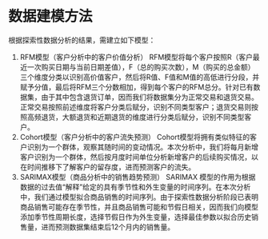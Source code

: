 # 数据建模方法



根据探索性数据分析的结果，需建立如下模型：
1. RFM模型（客户分析中的客户价值分析）
RFM模型将每个客户按照R（客户最近一次购买日期与当前日期差值），F（总的购买次数），M（购买的总金额）三个维度分类以识别高价值客户，然后将R值、F值和M值的高低进行分段，并赋予分值，最后将RFM三个分数相加，得到每个客户的RFM总分。针对已有数据集，由于其中包含退货订单，因而我们将数据集分为正常交易和退货交易。正常交易按照前述维度将客户分类后赋分，识别不同类型客户；退货交易则按照高频退货，大额退货和近期退货的维度进行分类后赋分，识别不同类型客户。
2. Cohort模型（客户分析中的客户流失预测）
Cohort模型将拥有类似特征的客户识别为一个群体，观察其随时间的变动情况。本次分析中，我们将每月新增客户识别为一个群体，然后按月度时间单位分析新增客户的后续购买情况，以在时间推移下了解客户的留存度，进而预测客户的流失。
3. SARIMAX模型（商品分析中的销售趋势预测）
SARIMAX 模型的作用为根据数据的过去值“解释”给定的具有季节性和外生变量的时间序列。在本次分析中，我们通过模型拟合商品销售的时间序列。由于探索性数据分析阶段已表明商品销售可能存在季节性，并且商品销售可能和节假日相关，因而我们向模型添加季节性周期长度，选择节假日作为外生变量，选择最佳参数以拟合历史销售量，进而预测数据集结束后12个月内的销售量。


